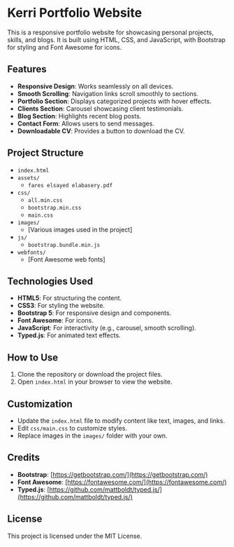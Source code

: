# Kerri Portfolio Website

This is a responsive portfolio website for showcasing personal projects, skills, and blogs. It is built using HTML, CSS, and JavaScript, with Bootstrap for styling and Font Awesome for icons.

## Features

- **Responsive Design**: Works seamlessly on all devices.
- **Smooth Scrolling**: Navigation links scroll smoothly to sections.
- **Portfolio Section**: Displays categorized projects with hover effects.
- **Clients Section**: Carousel showcasing client testimonials.
- **Blog Section**: Highlights recent blog posts.
- **Contact Form**: Allows users to send messages.
- **Downloadable CV**: Provides a button to download the CV.

## Project Structure

- `index.html`
- `assets/`
  - `fares elsayed elabasery.pdf`
- `css/`
  - `all.min.css`
  - `bootstrap.min.css`
  - `main.css`
- `images/`
  - [Various images used in the project]
- `js/`
  - `bootstrap.bundle.min.js`
- `webfonts/`
  - [Font Awesome web fonts]

## Technologies Used

- **HTML5**: For structuring the content.
- **CSS3**: For styling the website.
- **Bootstrap 5**: For responsive design and components.
- **Font Awesome**: For icons.
- **JavaScript**: For interactivity (e.g., carousel, smooth scrolling).
- **Typed.js**: For animated text effects.

## How to Use

1. Clone the repository or download the project files.
2. Open `index.html` in your browser to view the website.

## Customization

- Update the `index.html` file to modify content like text, images, and links.
- Edit `css/main.css` to customize styles.
- Replace images in the `images/` folder with your own.

## Credits

- **Bootstrap**: [https://getbootstrap.com/](https://getbootstrap.com/)
- **Font Awesome**: [https://fontawesome.com/](https://fontawesome.com/)
- **Typed.js**: [https://github.com/mattboldt/typed.js/](https://github.com/mattboldt/typed.js/)

## License

This project is licensed under the MIT License.